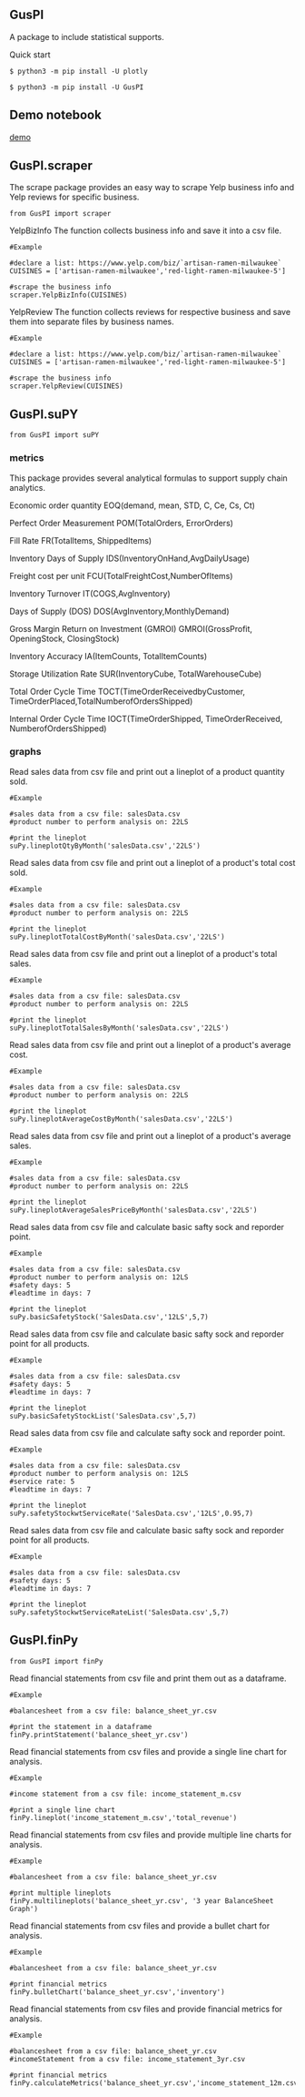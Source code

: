 ## GusPI
A package to include statistical supports.

Quick start

```
$ python3 -m pip install -U plotly

$ python3 -m pip install -U GusPI
```

## Demo notebook

[demo](https://colab.research.google.com/drive/1gVJvFCDwf7DxeKtt_jSd5FuEKZSRkvTb)

## GusPI.scraper

The scrape package provides an easy way to scrape Yelp business info and Yelp reviews for specific business.

```
from GusPI import scraper
```

YelpBizInfo
The function collects business info and save it into a csv file.

```
#Example

#declare a list: https://www.yelp.com/biz/`artisan-ramen-milwaukee`
CUISINES = ['artisan-ramen-milwaukee','red-light-ramen-milwaukee-5']

#scrape the business info
scraper.YelpBizInfo(CUISINES)
```

YelpReview
The function collects reviews for respective business and save them into separate files by business names.
```
#Example

#declare a list: https://www.yelp.com/biz/`artisan-ramen-milwaukee`
CUISINES = ['artisan-ramen-milwaukee','red-light-ramen-milwaukee-5']

#scrape the business info
scraper.YelpReview(CUISINES)
```

## GusPI.suPY

```
from GusPI import suPY
```

### metrics

This package provides several analytical formulas to support supply chain analytics.

Economic order quantity
EOQ(demand, mean, STD, C, Ce, Cs, Ct)

Perfect Order Measurement
POM(TotalOrders, ErrorOrders)

Fill Rate
FR(TotalItems, ShippedItems)

Inventory Days of Supply
IDS(InventoryOnHand,AvgDailyUsage)

Freight cost per unit
FCU(TotalFreightCost,NumberOfItems)

Inventory Turnover
IT(COGS,AvgInventory)

Days of Supply (DOS)
DOS(AvgInventory,MonthlyDemand)

Gross Margin Return on Investment (GMROI)
GMROI(GrossProfit, OpeningStock, ClosingStock)

Inventory Accuracy
IA(ItemCounts, TotalItemCounts)

Storage Utilization Rate
SUR(InventoryCube, TotalWarehouseCube)

Total Order Cycle Time
TOCT(TimeOrderReceivedbyCustomer, TimeOrderPlaced,TotalNumberofOrdersShipped)

Internal Order Cycle Time
IOCT(TimeOrderShipped, TimeOrderReceived, NumberofOrdersShipped)

### graphs

Read sales data from csv file and print out a lineplot of a product quantity sold.

```
#Example

#sales data from a csv file: salesData.csv
#product number to perform analysis on: 22LS

#print the lineplot
suPy.lineplotQtyByMonth('salesData.csv','22LS')
```

Read sales data from csv file and print out a lineplot of a product's total cost sold.

```
#Example

#sales data from a csv file: salesData.csv
#product number to perform analysis on: 22LS

#print the lineplot
suPy.lineplotTotalCostByMonth('salesData.csv','22LS')
```

Read sales data from csv file and print out a lineplot of a product's total sales.

```
#Example

#sales data from a csv file: salesData.csv
#product number to perform analysis on: 22LS

#print the lineplot
suPy.lineplotTotalSalesByMonth('salesData.csv','22LS')
```

Read sales data from csv file and print out a lineplot of a product's average cost.

```
#Example

#sales data from a csv file: salesData.csv
#product number to perform analysis on: 22LS

#print the lineplot
suPy.lineplotAverageCostByMonth('salesData.csv','22LS')
```

Read sales data from csv file and print out a lineplot of a product's average sales.

```
#Example

#sales data from a csv file: salesData.csv
#product number to perform analysis on: 22LS

#print the lineplot
suPy.lineplotAverageSalesPriceByMonth('salesData.csv','22LS')
```

Read sales data from csv file and calculate basic safty sock and reporder point.

```
#Example

#sales data from a csv file: salesData.csv
#product number to perform analysis on: 12LS
#safety days: 5
#leadtime in days: 7

#print the lineplot
suPy.basicSafetyStock('SalesData.csv','12LS',5,7)
```

Read sales data from csv file and calculate basic safty sock and reporder point for all products.

```
#Example

#sales data from a csv file: salesData.csv
#safety days: 5
#leadtime in days: 7

#print the lineplot
suPy.basicSafetyStockList('SalesData.csv',5,7)
```

Read sales data from csv file and calculate safty sock and reporder point.

```
#Example

#sales data from a csv file: salesData.csv
#product number to perform analysis on: 12LS
#service rate: 5
#leadtime in days: 7

#print the lineplot
suPy.safetyStockwtServiceRate('SalesData.csv','12LS',0.95,7)
```

Read sales data from csv file and calculate basic safty sock and reporder point for all products.

```
#Example

#sales data from a csv file: salesData.csv
#safety days: 5
#leadtime in days: 7

#print the lineplot
suPy.safetyStockwtServiceRateList('SalesData.csv',5,7)
```


## GusPI.finPy

```
from GusPI import finPy
```

Read financial statements from csv file and print them out as a dataframe.

```
#Example

#balancesheet from a csv file: balance_sheet_yr.csv

#print the statement in a dataframe
finPy.printStatement('balance_sheet_yr.csv')
```

Read financial statements from csv files and provide a single line chart for analysis.

```
#Example

#income statement from a csv file: income_statement_m.csv

#print a single line chart
finPy.lineplot('income_statement_m.csv','total_revenue')
```

Read financial statements from csv files and provide multiple line charts for analysis.

```
#Example

#balancesheet from a csv file: balance_sheet_yr.csv

#print multiple lineplots
finPy.multilineplots('balance_sheet_yr.csv', '3 year BalanceSheet Graph')
```

Read financial statements from csv files and provide a bullet chart for analysis.

```
#Example

#balancesheet from a csv file: balance_sheet_yr.csv

#print financial metrics
finPy.bulletChart('balance_sheet_yr.csv','inventory')
```

Read financial statements from csv files and provide financial metrics for analysis.

```
#Example

#balancesheet from a csv file: balance_sheet_yr.csv
#incomeStatement from a csv file: income_statement_3yr.csv

#print financial metrics
finPy.calculateMetrics('balance_sheet_yr.csv','income_statement_12m.csv')
```
